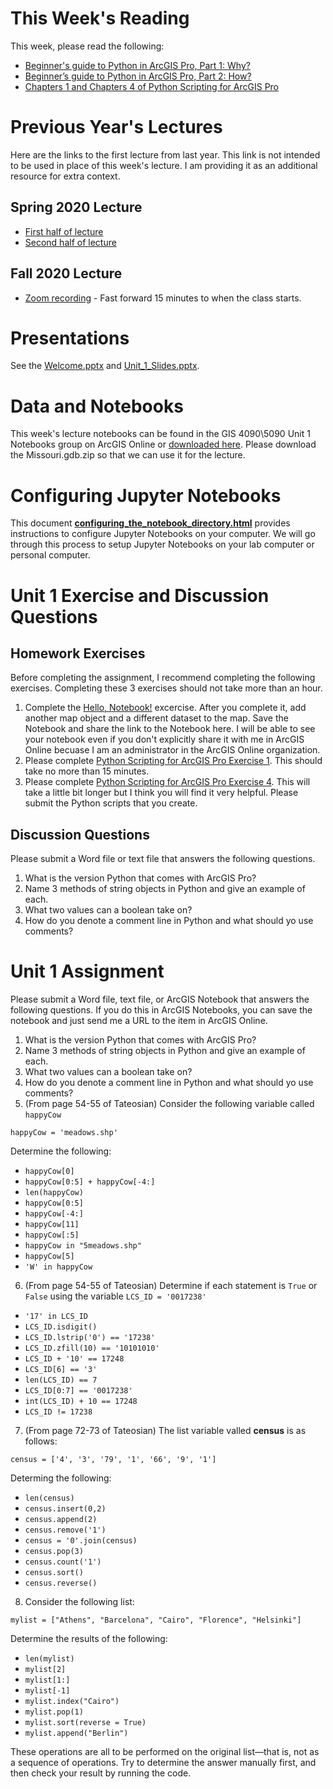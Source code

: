 
# This Week's Reading
This week, please read the following:

- [Beginner's guide to Python in ArcGIS Pro, Part 1: Why?](https://www.esri.com/arcgis-blog/products/arcgis-pro/uncategorized/beginners-guide-to-python-in-arcgis-pro-part-1-why/)
- [Beginner’s guide to Python in ArcGIS Pro, Part 2: How?](https://www.esri.com/arcgis-blog/products/arcgis-pro/analytics/beginners-guide-to-python-in-arcgis-pro-part-2-how/)
- [Chapters 1 and Chapters 4 of Python Scripting for ArcGIS Pro](https://esripress.esri.com/display/index.cfm?fuseaction=display&websiteID=384&moduleID=12)

# Previous Year's Lectures
Here are the links to the first lecture from last year. This link is not intended to be used in place of this week's lecture. I am providing it as an additional resource for extra context.

## Spring 2020 Lecture
- [First half of lecture](https://slu.hosted.panopto.com/Panopto/Pages/Viewer.aspx?id=e01fab5b-e86b-4f7a-b584-ab41016e8a56)
- [Second half of lecture](https://slu.hosted.panopto.com/Panopto/Pages/Viewer.aspx?id=d55b6de0-817d-479d-86d6-ab410188ecf4)

## Fall 2020 Lecture
- [Zoom recording](https://slu.zoom.us/rec/play/FeNAZ1ruxVAa3FwrttmrPTxuTHrOyQceStUPoJc9Qj6jpcXRGvwnZcCmVilK10_dbni_oJqzLlYNt_WT.pD2l6-QK2IjXEoiH?continueMode=true&_x_zm_rtaid=oY7Wzfb7TYef6MXTUOGbmQ.1607305401735.4169a61a5e210c03dc5417b54ccddc08&_x_zm_rhtaid=53) - Fast forward 15 minutes to when the class starts.

# Presentations
See the [Welcome.pptx](https://github.com/gbrunner/intro-prog-for-gis-rs/blob/master/Unit%201/Welcome.pptx) and [Unit_1_Slides.pptx](https://github.com/gbrunner/intro-prog-for-gis-rs/blob/master/Unit%201/Lecture_1_Slides.pptx).

# Data and Notebooks
This week's lecture notebooks can be found in the GIS 4090\5090 Unit 1 Notebooks group on ArcGIS Online or [downloaded here](https://slustl.maps.arcgis.com/home/group.html?id=7ec8ff1c45d94eb28c6c6ddaadcf0333#overview). Please download the Missouri.gdb.zip so that we can use it for the lecture.

# Configuring Jupyter Notebooks
This document [**configuring_the_notebook_directory.html**]() provides instructions to configure Jupyter Notebooks on your computer. We will go through this process to setup Jupyter Notebooks on your lab computer or personal computer.

#  Unit 1 Exercise and Discussion Questions 
## Homework Exercises
Before completing the assignment, I recommend completing the following exercises. Completing these 3 exercises should not take more than an hour.

1. Complete the [Hello, Notebook!](https://www.arcgis.com/home/item.html?id=282e3eb54e844e25b2687d66f59b91be) excercise. After you complete it, add another map object and a different dataset to the map. Save the Notebook and share the link to the Notebook here. I will be able to see your notebook even if you don't explicitly share it with me in ArcGIS Online becuase I am an administrator in the ArcGIS Online organization.
2. Please complete [Python Scripting for ArcGIS Pro Exercise 1](https://learngis.maps.arcgis.com/home/item.html?id=450cc6119d7a45849e7290461c5bdde3). This should take no more than 15 minutes.
3. Please complete [Python Scripting for ArcGIS Pro Exercise 4](https://learngis.maps.arcgis.com/home/item.html?id=45c4696b6c4c4f449d2f875d24efd950). This will take a little bit longer but I think you will find it very helpful. Please submit the Python scripts that you create.

## Discussion Questions
Please submit a Word file or text file that answers the following questions.

1. What is the version Python that comes with ArcGIS Pro?
2. Name 3 methods of string objects in Python and give an example of each.
3. What two values can a boolean take on?
4. How do you denote a comment line in Python and what should yo use comments?


# Unit 1 Assignment
Please submit a Word file, text file, or ArcGIS Notebook that answers the following questions. If you do this in ArcGIS Notebooks, you can save the notebook and just send me a URL to the item in ArcGIS Online. 

1. What is the version Python that comes with ArcGIS Pro?
2. Name 3 methods of string objects in Python and give an example of each.
3. What two values can a boolean take on?
4. How do you denote a comment line in Python and what should yo use comments?
5. (From page 54-55 of Tateosian) Consider the following variable called ```happyCow```
  
```happyCow = 'meadows.shp'```
  
Determine the following:
  - ```happyCow[0]```
  - ```happyCow[0:5] + happyCow[-4:]```
  - ```len(happyCow)```
  - ```happyCow[0:5]```
  - ```happyCow[-4:]```
  - ```happyCow[11]```
  - ```happyCow[:5]```
  - ```happyCow in "5meadows.shp"```
  - ```happyCow[5]```
  - ```'W' in happyCow```
  
6. (From page 54-55 of Tateosian) Determine if each statement is ```True``` or ```False``` using the variable ```LCS_ID = '0017238'```
  - ```'17' in LCS_ID``` 
  - ```LCS_ID.isdigit()```
  - ```LCS_ID.lstrip('0') == '17238'```
  - ```LCS_ID.zfill(10) == '10101010'```
  - ```LCS_ID + '10' == 17248```
  - ```LCS_ID[6] == '3'```
  - ```len(LCS_ID) == 7```
  - ```LCS_ID[0:7] == '0017238'```
  - ```int(LCS_ID) + 10 == 17248```
  - ```LCS_ID != 17238```
  
7. (From page 72-73 of Tateosian) The list variable valled **census** is as follows:

```census = ['4', '3', '79', '1', '66', '9', '1']```

Determing the following:
- ```len(census)```
- ```census.insert(0,2)```
- ```census.append(2)```
- ```census.remove('1')```
- ```census = '0'.join(census)```
- ```census.pop(3)```
- ```census.count('1')```
- ```census.sort()```
- ```census.reverse()```
  
8. Consider the following list:
  
```mylist = ["Athens", "Barcelona", "Cairo", "Florence", "Helsinki"]```
  
Determine the results of the following:
  - ```len(mylist)```
  - ```mylist[2]```
  - ```mylist[1:]```
  - ```mylist[-1]```
  - ```mylist.index("Cairo")```
  - ```mylist.pop(1)```
  - ```mylist.sort(reverse = True)```
  - ```mylist.append("Berlin")```
    
These operations are all to be performed on the original list—that is, not
as a sequence of operations. Try to determine the answer manually first,
and then check your result by running the code.
